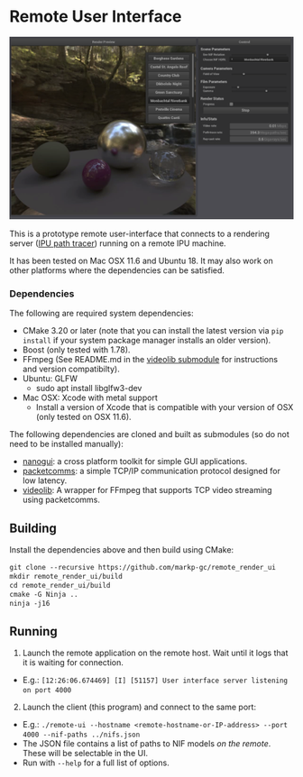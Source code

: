 # Remote User Interface

![Screenshot of User Interface](images/screenshot.png "Screenshot of UI.")

This is a prototype remote user-interface that connects to a rendering server ([IPU path tracer](https://github.com/markp-gc/ipu_path_trace)) running on a remote IPU machine.

It has been tested on Mac OSX 11.6 and Ubuntu 18. It may also work on other platforms
where the dependencies can be satisfied.

### Dependencies

The following are required system dependencies:
- CMake 3.20 or later (note that you can install the latest version via `pip install` if your system package manager installs an older version).
- Boost (only tested with 1.78).
- FFmpeg (See README.md in the [videolib submodule](https://github.com/markp-gc/videolib) for instructions and version compatibilty).
- Ubuntu: GLFW
  - sudo apt install libglfw3-dev
- Mac OSX: Xcode with metal support
  - Install a version of Xcode that is compatible with your version of OSX (only tested on OSX 11.6).

The following dependencies are cloned and built as submodules (so do not need to be installed manually):
- [nanogui](https://github.com/mitsuba-renderer/nanogui): a cross platform toolkit for simple GUI applications.
- [packetcomms](https://github.com/mpups/packetcomms): a simple TCP/IP communication protocol designed for low latency.
- [videolib](https://github.com/markp-gc/videolib): A wrapper for FFmpeg that supports TCP video streaming using packetcomms.


## Building

Install the dependencies above and then build using CMake:

```
git clone --recursive https://github.com/markp-gc/remote_render_ui
mkdir remote_render_ui/build
cd remote_render_ui/build
cmake -G Ninja ..
ninja -j16
```


## Running

1. Launch the remote application on the remote host. Wait until it logs that it is waiting for connection.
  - E.g.: `[12:26:06.674469] [I] [51157] User interface server listening on port 4000`

2. Launch the client (this program) and connect to the same port:
  - E.g.: `./remote-ui --hostname <remote-hostname-or-IP-address> --port 4000 --nif-paths ../nifs.json`
  - The JSON file contains a list of paths to NIF models *on the remote*. These will be selectable in the UI.
  - Run with `--help` for a full list of options.

